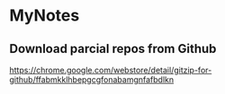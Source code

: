 # MyNotes

## Download parcial repos from Github
https://chrome.google.com/webstore/detail/gitzip-for-github/ffabmkklhbepgcgfonabamgnfafbdlkn
